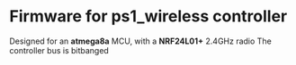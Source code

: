 # Firmware for ps1_wireless controller

Designed for an __atmega8a__ MCU, with a __NRF24L01+__ 2.4GHz radio
The controller bus is bitbanged
